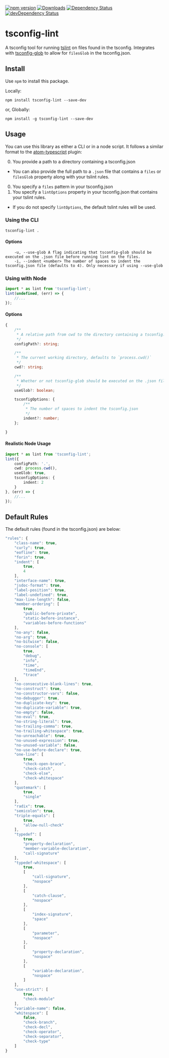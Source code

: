 [![npm version](https://badge.fury.io/js/tsconfig-lint.svg)](http://badge.fury.io/js/tsconfig-lint)
[![Downloads](http://img.shields.io/npm/dm/tsconfig-lint.svg)](https://npmjs.org/package/tsconfig-lint)
[![Dependency Status](https://david-dm.org/wjohnsto/tsconfig-lint.svg)](https://david-dm.org/wjohnsto/tsconfig-lint)
[![devDependency Status](https://david-dm.org/wjohnsto/tsconfig-lint/dev-status.svg)](https://david-dm.org/wjohnsto/tsconfig-lint#info=devDependencies)

# tsconfig-lint
A tsconfig tool for running [tslint](https://github.com/palantir/tslint) on files found in the tsconfig. Integrates with [tsconfig-glob](https://github.com/wjohnsto/tsconfig-glob) to allow for `filesGlob` in the tsconfig.json.

## Install

Use `npm` to install this package.

Locally:

```shell
npm install tsconfig-lint --save-dev
```

or, Globally:

```shell
npm install -g tsconfig-lint --save-dev
```

## Usage

You can use this library as either a CLI or in a node script. It follows a similar format to the [atom-typescript](https://github.com/TypeStrong/atom-typescript/blob/master/docs/tsconfig.md) plugin:

0. You provide a path to a directory containing a tsconfig.json
  - You can also provide the full path to a `.json` file that contains a `files` or `filesGlob` property along with your tslint rules.
0. You specify a `files` pattern in your tsconfig.json
0. You specify a `lintOptions` property in your tsconfig.json that contains your tslint rules.
  - If you do not specify `lintOptions`, the default tslint rules will be used.

### Using the CLI
```shell
tsconfig-lint .
```

#### Options

```shell
	-u, --use-glob A flag indicating that tsconfig-glob should be executed on the .json file before running lint on the files.
	-i, --indent <number> The number of spaces to indent the tsconfig.json file (defaults to 4). Only necessary if using --use-glob
```

### Using with Node

```ts
import * as lint from 'tsconfig-lint';
lint(undefined, (err) => {
    //...
});
```

#### Options

```ts
{
	/**
	 * A relative path from cwd to the directory containing a tsconfig.json. If not specified, the '.' is used.
	 */
	configPath?: string;

	/**
	 * The current working directory, defaults to `process.cwd()`
	 */
	cwd?: string;

	/**
	 * Whether or not tsconfig-glob should be executed on the .json file before running lint on the files.
	 */
	useGlob?: boolean;

	tsconfigOptions: {
		/**
		 * The number of spaces to indent the tsconfig.json
		 */
		indent?: number;
	};

}
```
#### Realistic Node Usage

```ts
import * as lint from 'tsconfig-lint';
lint({
	configPath: '.',
	cwd: process.cwd(),
	useGlob: true,
	tsconfigOptions: {
		indent: 2
	}
}, (err) => {
    //...
});
```

## Default Rules

The default rules (found in the tsconfig.json) are below:

```ts
"rules": {
    "class-name": true,
    "curly": true,
    "eofline": true,
    "forin": true,
    "indent": [
        true,
        4
    ],
    "interface-name": true,
    "jsdoc-format": true,
    "label-position": true,
    "label-undefined": true,
    "max-line-length": false,
    "member-ordering": [
        true,
        "public-before-private",
        "static-before-instance",
        "variables-before-functions"
    ],
    "no-any": false,
    "no-arg": true,
    "no-bitwise": false,
    "no-console": [
        true,
        "debug",
        "info",
        "time",
        "timeEnd",
        "trace"
    ],
    "no-consecutive-blank-lines": true,
    "no-construct": true,
    "no-constructor-vars": false,
    "no-debugger": true,
    "no-duplicate-key": true,
    "no-duplicate-variable": true,
    "no-empty": false,
    "no-eval": true,
    "no-string-literal": true,
    "no-trailing-comma": true,
    "no-trailing-whitespace": true,
    "no-unreachable": true,
    "no-unused-expression": true,
    "no-unused-variable": false,
    "no-use-before-declare": true,
    "one-line": [
        true,
        "check-open-brace",
        "check-catch",
        "check-else",
        "check-whitespace"
    ],
    "quotemark": [
        true,
        "single"
    ],
    "radix": true,
    "semicolon": true,
    "triple-equals": [
        true,
        "allow-null-check"
    ],
    "typedef": [
        true,
        "property-declaration",
        "member-variable-declaration",
        "call-signature"
    ],
    "typedef-whitespace": [
        true,
        [
            "call-signature",
            "nospace"
        ],
        [
            "catch-clause",
            "nospace"
        ],
        [
            "index-signature",
            "space"
        ],
        [
            "parameter",
            "nospace"
        ],
        [
            "property-declaration",
            "nospace"
        ],
        [
            "variable-declaration",
            "nospace"
        ]
    ],
    "use-strict": [
        true,
        "check-module"
    ],
    "variable-name": false,
    "whitespace": [
        false,
        "check-branch",
        "check-decl",
        "check-operator",
        "check-separator",
        "check-type"
    ]
}
```
